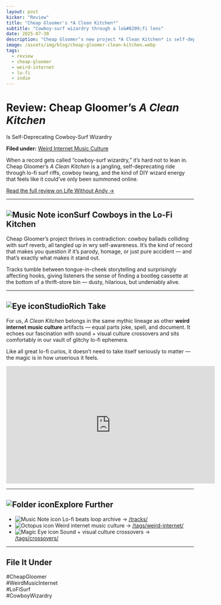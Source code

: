 ```yaml
---
layout: post
kicker: "Review"
title: "Cheap Gloomer's *A Clean Kitchen*"
subtitle: "Cowboy-surf wizardry through a lo&#8209;fi lens"
date: 2025-07-30
description: "Cheap Gloomer’s new project *A Clean Kitchen* is self-deprecating, genre-bending, and full of cowboy-surf charm — a StudioRich review."
image: /assets/img/blog/cheap-gloomer-clean-kitchen.webp
tags:
  - review
  - cheap-gloomer
  - weird-internet
  - lo-fi
  - indie
---
```


# Review: Cheap Gloomer’s _A Clean Kitchen_

Is Self-Deprecating Cowboy-Surf Wizardry

**Filed under:** [Weird Internet Music Culture](/tags/weird-internet/)

When a record gets called “cowboy-surf wizardry,” it’s hard not to lean in. Cheap Gloomer’s _A Clean Kitchen_ is a jangling, self-deprecating ride through lo-fi surf riffs, cowboy twang, and the kind of DIY wizard energy that feels like it could’ve only been summoned online.

[Read the full review on Life Without Andy →](https://lifewithoutandy.com/news/music/review-cheap-gloomers-clean-kitchen-piece-self-deprecating-cowboy-surf-wizardry/)

---

## <img src="/assets/icons/musicnote.svg" alt="Music Note icon" class="icon-sm">Surf Cowboys in the Lo-Fi Kitchen

Cheap Gloomer’s project thrives in contradiction: cowboy ballads colliding with surf reverb, all tangled up in wry self-awareness. It’s the kind of record that makes you question if it’s parody, homage, or just pure accident — and that’s exactly what makes it stand out.

Tracks tumble between tongue-in-cheek storytelling and surprisingly affecting hooks, giving listeners the sense of finding a bootleg cassette at the bottom of a thrift-store bin — dusty, hilarious, but undeniably alive.

---

## <img src="/assets/icons/eye.svg" alt="Eye icon" class="icon-sm">StudioRich Take

For us, _A Clean Kitchen_ belongs in the same mythic lineage as other **weird internet music culture** artifacts — equal parts joke, spell, and document. It echoes our fascination with sound + visual culture crossovers and sits comfortably in our vault of glitchy lo-fi ephemera.

Like all great lo-fi curios, it doesn’t need to take itself seriously to matter — the magic is in how unserious it feels.

<iframe width="560" height="315" src="https://www.youtube.com/embed/HAw-7dW1tkA?si=Hwjb4ofq8OqqPPLi" title="YouTube video player" frameborder="0" allow="accelerometer; autoplay; clipboard-write; encrypted-media; gyroscope; picture-in-picture; web-share" referrerpolicy="strict-origin-when-cross-origin" allowfullscreen></iframe>

---

## <img src="/assets/icons/folder.svg" alt="Folder icon" class="icon-sm">Explore Further

- <img src="/assets/icons/musicnote.svg" alt="Music Note icon" class="icon-sm"> Lo-fi beats loop archive → [/tracks/](/tracks/)
- <img src="/assets/icons/octopus.svg" alt="Octopus icon" class="icon-sm"> Weird internet music culture → [/tags/weird-internet/](/tags/weird-internet/)
- <img src="/assets/icons/magic-eye.svg" alt="Magic Eye icon" class="icon-sm"> Sound + visual culture crossovers → [/tags/crossovers/](/tags/crossovers/)

---

## File It Under

#CheapGloomer  
#WeirdMusicInternet  
#LoFiSurf  
#CowboyWizardry
